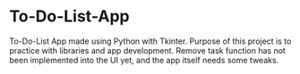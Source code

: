 # To-Do-List-App
To-Do-List App made using Python with Tkinter.
Purpose of this project is to practice with libraries and app development.
Remove task function has not been implemented into the UI yet, and the app itself needs some tweaks.
